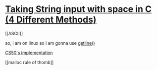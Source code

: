 # [Taking String input with space in C (4 Different Methods)](https://www.geeksforgeeks.org/c/taking-string-input-space-c-3-different-methods/)

[[ASCII]]

so, i am on linux so i am gonna use [getline()](https://www.ibm.com/docs/en/zos/3.1.0?topic=functions-getline-read-entire-line-from-stream)


[CS50's implementation ](https://github.com/cs50/libcs50)


[[malloc rule of thomb]]


